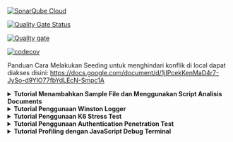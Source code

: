 [![SonarQube Cloud](https://sonarcloud.io/images/project_badges/sonarcloud-light.svg)](https://sonarcloud.io/summary/new_code?id=fineksi_fin-invoice-ocr-team6)

[![Quality Gate Status](https://sonarcloud.io/api/project_badges/measure?project=fineksi_fin-invoice-ocr-team6&metric=alert_status)](https://sonarcloud.io/summary/new_code?id=fineksi_fin-invoice-ocr-team6)

[![Quality gate](https://sonarcloud.io/api/project_badges/quality_gate?project=fineksi_fin-invoice-ocr-team6)](https://sonarcloud.io/summary/new_code?id=fineksi_fin-invoice-ocr-team6)

[![codecov](https://codecov.io/gh/fineksi/fin-invoice-ocr-team6/branch/PBI-1%2FSurya-dev/graph/badge.svg?token=8JYWZOWCML)](https://codecov.io/gh/fineksi/fin-invoice-ocr-team6)

Panduan Cara Melakukan Seeding untuk menghindari konflik di local dapat diakses disini:
https://docs.google.com/document/d/1jIPcekKenMaD4r7-JySo-d9YlO77fbYdLEcN-Smpc1A

<details>
  <summary><strong>Tutorial Menambahkan Sample File dan Menggunakan Script Analisis Documents</strong></summary>

## Tutorial: Menambahkan Sample File dan Menggunakan Script Analisis Documents

Tutorial ini menjelaskan cara menambahkan sample file baru (invoice/purchase order) dan cara menggunakan script untuk menganalisisnya.

### 1. Menambahkan Sample File Baru

**Untuk Invoice:**
1. Simpan file PDF invoice di folder `sample_file/invoice/`
2. Pastikan file memiliki nama yang unik dan deskriptif (misalnya `invoice_company_date.pdf`)

**Untuk Purchase Order:**
1. Simpan file PDF purchase order di folder `sample_file/purchase_order/`
2. Pastikan file memiliki nama yang unik dan deskriptif (misalnya `po_project_date.pdf`)

### 2. Menggunakan Script Analisis

Kami telah menyediakan script untuk menganalisis sample file purchase order. Script ini akan menggunakan Azure Document Intelligence untuk menganalisis dokumen dan menyimpan hasilnya dalam format JSON.

**Untuk Menganalisis Purchase Order:**

Dari direktori root proyek, jalankan:

```bash
# Menganalisis semua file purchase order
node backend/process-purchase-order-samples.js

# Menganalisis file tertentu
node backend/process-purchase-order-samples.js NamaFile.pdf
```

**Hasil Analisis:**
- Hasil analisis akan disimpan di folder `sample_file_result/purchase_order/`
- Setiap file hasil berupa JSON dengan nama yang sama dengan file aslinya
- JSON hasil berisi data mentah dari Azure dan data terstruktur hasil mapping

### 3. Struktur File Hasil

File JSON hasil analisis akan memiliki struktur berikut:

```json
{
  "metadata": {
    "filename": "Sample1_PO.pdf",
    "processedAt": "2025-04-19T10:15:30.123Z",
    "analysisType": "purchase_order"
  },
  "analysisResult": {
    // Hasil lengkap dari Azure Document Intelligence
  },
  "mappedData": {
    // Data yang sudah dipetakan ke struktur terstandarisasi
  }
}
```

### 4. Tips Penggunaan

- Gunakan file PDF yang jelas dan berkualitas baik untuk hasil analisis optimal
- Verifikasi hasil analisis untuk memastikan data dipetakan dengan benar
- Bandingkan hasil antara dokumen yang berbeda untuk memahami kemampuan analisis
- Gunakan hasil analisis untuk mengembangkan dan meningkatkan kemampuan mapping

</details>

<details>
  <summary><strong>Tutorial Penggunaan Winston Logger</strong></summary>

## Tutorial: Menggunakan Winston Logger

Tutorial singkat ini menjelaskan cara mengonfigurasi dan menggunakan Winston Logger secara singkat dalam proyek ini.
---

### 1. Instalasi

Pastikan package `winston` telah terinstal:

```bash
npm install winston
```

### 2. Konfigurasi Basic Logger
Buat file logger.js dan tambahkan kode berikut sesuai service yang diinginkan dan menentukan log akan disimpan dimana (untuk sekarang kodenya sudah dibuat):

```javascript
const winston = require('winston');
const { format } = winston;

const logger = winston.createLogger({
  level: 'info',
  format: format.combine(
    format.timestamp(),
    format.json(),
    format.errors({ stack: true })
  ),
  defaultMeta: { service: 'your-service-name' },
  transports: [
    new winston.transports.Console({
      format: format.combine(
        format.colorize(),
        format.simple()
      )
    }),
    new winston.transports.File({ 
      filename: 'logs/app-error.log', 
      level: 'error',
      maxsize: 5242880, // 5MB
      maxFiles: 5,
    }),
    new winston.transports.File({ 
      filename: 'logs/app.log',
      maxsize: 5242880, // 5MB
      maxFiles: 5,
    })
  ]
});

module.exports = logger;
```

### 3. Menggunakan Logger dalam Aplikasi
Di file JavaScript lainnya, import dan gunakan logger untuk mencatat aktivitas seperti contoh ini:

```javascript
const logger = require('./logger');

logger.info('Informasi log standar');
logger.error('Pesan error', new Error('Contoh error'));
```

### 4. Manfaat Singkat
- Transparansi: Mencatat tiap aktivitas untuk memudahkan debugging.
- Monitoring: Log dalam format JSON memudahkan integrasi dengan sistem monitoring.

Sekian tutorialnya. Happy coding guys!
</details>

<details>
  <summary><strong>Tutorial Penggunaan K6 Stress Test</strong></summary>

## Tutorial: Menjalankan K6 Stress Test

Tutorial ini menjelaskan bagaimana cara menggunakan K6 untuk melakukan stress testing pada API endpoints.

### 1. Instalasi K6

**MacOS (menggunakan Homebrew):**
```bash
brew install k6
```

**Windows (menggunakan Chocolatey):**
```bash
choco install k6
```

### 2. Menjalankan Stress Test Lokal

#### Untuk Upload Purchase Order:

1. Siapkan file sample untuk testing:
   ```bash
   # Di direktori root proyek
   cp sample_file/purchase_order/Sample1_Bike_PO.pdf backend/tests/stress/
   ```

2. Jalankan stress test untuk upload purchase order:
   ```bash
   cd backend/tests/stress
   k6 run -e API_BASE_URL=http://localhost:3000 -e LOAD_CLIENT_ID=your_client_id -e LOAD_CLIENT_SECRET=your_client_secret upload-po-stress-test.mjs
   ```

#### Mengubah Konfigurasi Test:

Anda dapat mengubah parameter stress test dengan mengedit bagian `options` dalam file .mjs:

```javascript
export const options = {
  stages: [
    { duration: '30s', target: 10},  // Mulai dengan 10 virtual users
    // Ubah stages lainnya sesuai kebutuhan
  ],
  thresholds: {
    error_rate: ['rate<0.6'],  // Maksimal 60% error rate
    latency_p95: ['p(95)<3000'], // 95% request dibawah 3000ms
  }
};
```

### 3. Menjalankan via GitHub Actions

Test juga dapat dijalankan melalui GitHub Actions:

1. Buka repositori GitHub
2. Pilih tab "Actions"
3. Klik workflow "PO Upload Stress Test" 
4. Klik tombol "Run workflow"
5. Setelah selesai, hasil test dapat dilihat di summary dan artifacts

### 4. Memahami Hasil Test

Hasil test K6 mencakup beberapa metrik utama:

- **http_req_duration**: Durasi request (rata-rata, min, max, p90, p95, dst.)
- **http_reqs**: Total jumlah request yang dikirim
- **iterations**: Jumlah eksekusi fungsi default
- **vus**: Jumlah virtual users yang dijalankan
- **error_rate**: Persentase request yang gagal

Contoh output:

```
data_received........: 2.5 MB 84 kB/s
data_sent............: 136 kB 4.5 kB/s
http_req_blocked.....: avg=1.58ms   min=1µs      med=12µs     max=75.27ms  p(90)=30µs     p(95)=1.45ms  
http_req_connecting..: avg=884.12µs min=0s       med=0s       max=40.08ms  p(90)=0s       p(95)=778.39µs
http_req_duration....: avg=506.34ms min=194.95ms med=434.93ms max=2.24s    p(90)=783.36ms p(95)=988.96ms
http_req_receiving...: avg=180.58µs min=46µs     med=146µs    max=2.71ms   p(90)=253.29µs p(95)=360.74µs
http_req_sending.....: avg=228.36µs min=44µs     med=114µs    max=16.48ms  p(90)=218.19µs p(95)=362.99µs
http_req_tls_handshaking: avg=0s      min=0s      med=0s       max=0s       p(90)=0s       p(95)=0s      
http_req_waiting.....: avg=505.93ms min=194.71ms med=434.66ms max=2.24s    p(90)=782.98ms p(95)=988.7ms 
http_reqs............: 300     10/s
iteration_duration...: avg=1.01s    min=695.04ms med=934.97ms max=2.74s    p(90)=1.28s    p(95)=1.48s   
iterations...........: 300     10/s
vus..................: 1       min=1   max=20
vus_max..............: 20      min=20  max=20
```

### 5. Tips Penggunaan

- Mulai dengan beban kecil dan tingkatkan bertahap untuk menemukan batas sistem
- Perhatikan error rate dan latency untuk menilai performa sistem
- Gunakan tag threshold untuk menentukan kriteria pass/fail test
- Selalu kosongkan database test atau gunakan data dummy untuk konsistensi hasil
- Jalankan test di environment terpisah dari produksi

### 6. Struktur Script K6

Script K6 umumnya memiliki beberapa bagian utama:
- Import dari modul k6
- Options untuk konfigurasi test
- Setup untuk persiapan test
- Default function yang dieksekusi oleh virtual users
- Teardown untuk cleanup setelah test

Contoh struktur dasar:
```javascript
import http from 'k6/http';
import { check, sleep } from 'k6';

export const options = { /* konfigurasi */ };

export function setup() { /* persiapan */ }

export default function() { /* kode test utama */ }

export function teardown() { /* cleanup */ }
```

</details>

<details>
  <summary><strong>Tutorial Penggunaan Authentication Penetration Test</strong></summary>

## Tutorial: Menjalankan Authentication Penetration Testing

Tutorial ini menjelaskan cara menggunakan script penetration testing untuk menguji keamanan mekanisme autentikasi API.

### 1. Prasyarat

Pastikan Anda telah menginstal dependensi Python yang diperlukan:

```bash
pip install requests colorama
```

### 2. Menjalankan Penetration Test

```bash
# Di direktori root proyek
python backend/tests/auth_pentest.py

# Atau dengan URL kustom (untuk testing di environment lain)
python backend/tests/auth_pentest.py -u https://api-dev.example.com
```

### 3. Parameter yang Tersedia

Script pengujian menerima beberapa parameter opsional:

```bash
# Melihat bantuan
python backend/tests/auth_pentest.py --help

# Parameter yang tersedia:
# -u, --url       : URL dasar API (default: http://localhost:3000)
# -v, --verbose   : Mengaktifkan output yang lebih detail
```

### 4. Jenis Pengujian yang Dilakukan

Script penetration testing menguji beberapa aspek keamanan autentikasi:

1. **Missing Credentials Test**: Menguji respons API ketika kredensial tidak lengkap atau kosong
2. **Credential Manipulation Test**: Menguji perlindungan terhadap SQL injection dan serangan manipulasi kredensial lainnya
3. **Credential Leakage Test**: Memastikan tidak ada kebocoran informasi kredensial dalam respons error

### 5. Memahami Hasil Pengujian

Hasil pengujian ditampilkan dalam format yang mudah dibaca dengan kode warna:

- **[PASS]** 🟢: Pengujian berhasil, sistem merespons dengan benar
- **[FAIL]** 🔴: Pengujian gagal, menunjukkan potensi kerentanan keamanan
- **[ERROR]** 🟡: Kesalahan selama pengujian, perlu diperiksa lebih lanjut

Di akhir pengujian, laporan ringkas akan ditampilkan dengan:
- Jumlah total tes yang dijalankan
- Jumlah tes yang berhasil/gagal
- Daftar kerentanan yang ditemukan (jika ada)
- Rekomendasi perbaikan keamanan

### 6. Best Practice Penggunaan

- Jalankan pengujian di lingkungan pengembangan, bukan di produksi
- Selalu dapatkan izin sebelum menjalankan pengujian keamanan
- Perbaiki segera kerentanan yang ditemukan
- Jalankan pengujian secara berkala sebagai bagian dari pipeline CI/CD
- Gunakan hasil pengujian untuk meningkatkan keamanan autentikasi secara berkelanjutan

### 7. Tips Pengembangan

Jika ingin menambah pengujian keamanan baru:

1. Tambahkan metode pengujian baru di kelas `AuthenticationPenTester`
2. Panggil metode tersebut dari metode `run_tests()`
3. Implementasikan logika pengujian yang sesuai
4. Pastikan untuk menangani kesalahan dengan blok try-except
5. Tambahkan rekomendasi yang sesuai di metode `print_report()`

</details>

<details>
  <summary><strong>Tutorial Profiling dengan JavaScript Debug Terminal</strong></summary>

## Tutorial: Profiling Aplikasi dengan JavaScript Debug Terminal

Tutorial ini menjelaskan langkah-langkah cara melakukan profiling pada aplikasi JavaScript menggunakan VS Code Debug Terminal untuk mengidentifikasi bottleneck performa.

### 1. Persiapan VS Code Debug

1. Buka project Node.js yang ingin diprofile di VS Code
2. Buka terminal di VS Code dengan menekan `Ctrl+`` (atau menu Terminal > New Terminal)
3. Ubah terminal biasa menjadi JavaScript Debug Terminal dengan:
   - Klik dropdown terminal (▾) di pojok kanan atas panel terminal
   - Pilih "JavaScript Debug Terminal"

### 2. Menambahkan Breakpoints

1. Buka file JavaScript yang ingin di-profile (misalnya `purchaseOrderService.js`)
2. Tambahkan breakpoint di titik awal fungsi yang ingin dianalisis:
   - Klik pada gutter (area sebelah kiri nomor baris) pada baris kode yang sesuai
   - Atau letakkan kursor pada baris kode dan tekan F9

3. **Tips**: Tambahkan breakpoint di awal dan akhir fungsi untuk mengukur durasi eksekusi fungsi tersebut.

### 3. Memulai Profiling

1. Di JavaScript Debug Terminal, jalankan aplikasi seperti biasa:
   ```bash
   # Misalnya menjalankan backend
   npm start
   ```

2. Lakukan aksi yang mengaktifkan kode target profiling (misalnya upload file atau hit endpoint API)

3. Ketika eksekusi mencapai breakpoint, VS Code akan menampilkan mode debug:
   - Klik tombol "Continue" atau tekan F5 untuk melanjutkan eksekusi
   - Klik tombol "Step Over" (F10) untuk menjalankan baris demi baris

### 4. Mengumpulkan Data Profiling

1. Saat aplikasi berhenti di breakpoint, buka panel Debug di sidebar (ikon bug/serangga)
2. Klik tab "Performance"
3. Klik tombol "Start Performance Profile" atau "Record Performance Profile" (ikon ⚫)
4. Lanjutkan atau selesaikan eksekusi kode yang ingin diprofile
5. Klik tombol "Stop" (ikon ⬛) untuk menghentikan profiling

### 5. Melihat dan Menganalisis Flame Graph

1. Setelah profiling selesai, VS Code akan membuka flame graph secara otomatis:

2. Memahami Flame Graph:
   - Sumbu X: Representasi distribusi waktu CPU
   - Sumbu Y: Stack panggilan fungsi (semakin tinggi = semakin dalam)
   - Lebar frame/blok: Proporsi waktu yang digunakan oleh fungsi tersebut
   - Warna: Jenis aktivitas

3. Cara menganalisis:
   - Fokus pada frame/blok yang paling lebar (mengkonsumsi waktu paling banyak)
   - Zoom in/out menggunakan wheel mouse atau gesture pinch
   - Hover pada frame untuk melihat detail fungsi dan waktu eksekusi

### 6. Tips Profiling Lanjutan

- **Heap Snapshot**: Untuk analisis memori, gunakan "Take heap snapshot" setelah breakpoint
- **Kontinyu vs. Selektif**: 
  - Profiling kontinyu: Rekam seluruh eksekusi program
  - Profiling selektif: Start/stop manual di sekitar kode yang mencurigakan
- **Profiling Endpoint API**: Tambahkan breakpoint di handler route untuk menganalisis performa endpoint

</details>
